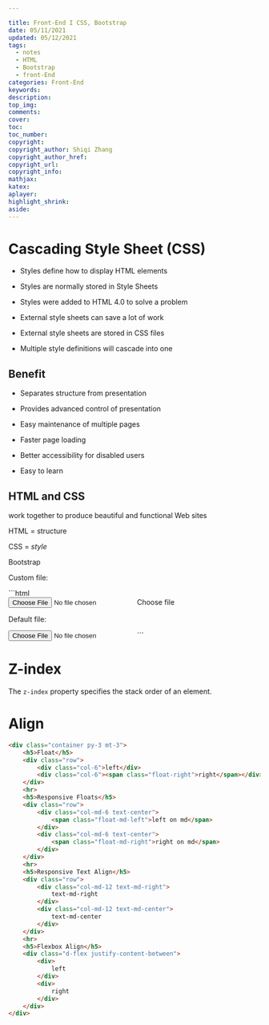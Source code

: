 ```yaml
---

title: Front-End I CSS, Bootstrap
date: 05/11/2021
updated: 05/12/2021
tags: 
  - notes
  - HTML
  - Bootstrap
  - front-End
categories: Front-End
keywords: 
description: 
top_img: 
comments: 
cover: 
toc: 
toc_number: 
copyright:
copyright_author: Shiqi Zhang
copyright_author_href:
copyright_url:
copyright_info:
mathjax:
katex:
aplayer:
highlight_shrink:
aside:
---
```


# Cascading Style Sheet (CSS)

- Styles define how to display HTML elements

- Styles are normally stored in Style Sheets

- Styles were added to HTML 4.0 to solve a problem

- External style sheets can save a lot of work

- External style sheets are stored in CSS files

- Multiple style definitions will cascade into one

## Benefit

- Separates structure from presentation

- Provides advanced control of presentation

- Easy maintenance of multiple pages

- Faster page loading

- Better accessibility for disabled users

- Easy to learn

## HTML and CSS 

work together to produce beautiful and functional Web sites

HTML = structure

CSS = *style*

Bootstrap



  <p>Custom file:</p>
```html
<!-- bootstrap file upload: custom-file -->
<div class="custom-file mb-3">
  <input type="file" class="custom-file-input" id="customFile" name="filename">
  <label class="custom-file-label" for="customFile">Choose file</label>
</div>

<p>Default file:</p>
<input type="file" id="myFile" name="filename2">
```

# Z-index

The `z-index` property specifies the stack order of an element.



# Align

```html
<div class="container py-3 mt-3">
    <h5>Float</h5>
    <div class="row">
        <div class="col-6">left</div>
        <div class="col-6"><span class="float-right">right</span></div>
    </div>
    <hr>
    <h5>Responsive Floats</h5>
    <div class="row">
        <div class="col-md-6 text-center">
            <span class="float-md-left">left on md</span>
        </div>
        <div class="col-md-6 text-center">
            <span class="float-md-right">right on md</span>
        </div>
    </div>
    <hr>
    <h5>Responsive Text Align</h5>
    <div class="row">
        <div class="col-md-12 text-md-right">
            text-md-right
        </div>
        <div class="col-md-12 text-md-center">
            text-md-center
        </div>
    </div>
    <hr>
    <h5>Flexbox Align</h5>
    <div class="d-flex justify-content-between">
        <div>
            left
        </div>
        <div>
            right
        </div>
    </div>
</div>
```

